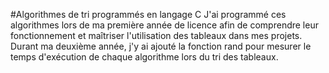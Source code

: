#Algorithmes de tri programmés en langage C
J'ai programmé ces algorithmes lors de ma première année de licence afin de comprendre leur fonctionnement et maîtriser l'utilisation des tableaux dans mes projets. Durant ma deuxième année, j'y ai ajouté la fonction rand pour mesurer le temps d'exécution de chaque algorithme lors du tri des tableaux.
